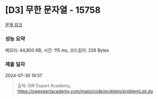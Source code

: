 # [D3] 무한 문자열 - 15758 

[문제 링크](https://swexpertacademy.com/main/code/problem/problemDetail.do?contestProbId=AYP5JmsqcngDFATW) 

### 성능 요약

메모리: 44,800 KB, 시간: 115 ms, 코드길이: 226 Bytes

### 제출 일자

2024-07-30 19:57



> 출처: SW Expert Academy, https://swexpertacademy.com/main/code/problem/problemList.do